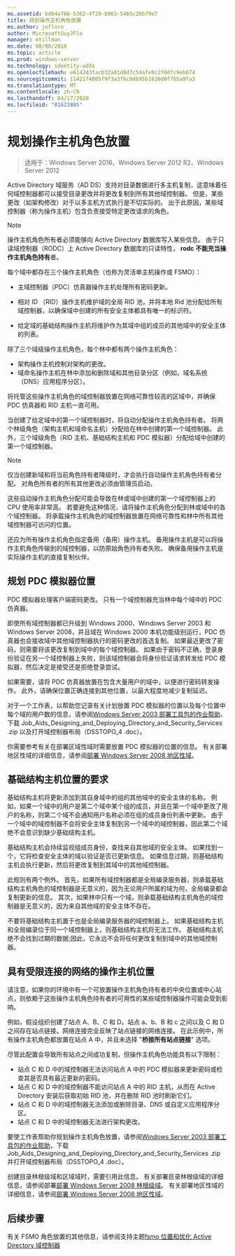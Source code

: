 ```yaml
---
ms.assetid: bd64a766-5362-4f29-b963-5465c2bb79e7
title: 规划操作主机角色放置
ms.author: joflore
author: MicrosoftGuyJFlo
manager: mtillman
ms.date: 08/08/2018
ms.topic: article
ms.prod: windows-server
ms.technology: identity-adds
ms.openlocfilehash: e6142d3facb32a81d8d7c54afe9c2f60fc9eb674
ms.sourcegitcommit: 11421f4005f9f3a3f6c0db95b1836d0f765a9fa3
ms.translationtype: MT
ms.contentlocale: zh-CN
ms.lasthandoff: 04/17/2020
ms.locfileid: "81623805"
---
```

# <a name="planning-operations-master-role-placement"></a>规划操作主机角色放置

> 适用于：Windows Server 2016、Windows Server 2012 R2、Windows Server 2012

Active Directory 域服务（AD DS）支持对目录数据进行多主机复制，这意味着任何域控制器都可以接受目录更改并将更改复制到所有其他域控制器。 但是，某些更改（如架构修改）对于以多主机方式执行是不切实际的。 出于此原因，某些域控制器（称为操作主机）包含负责接受特定更改请求的角色。

> [!NOTE]
> 操作主机角色所有者必须能够向 Active Directory 数据库写入某些信息。 由于只读域控制器（RODC）上 Active Directory 数据库的只读特性， **rodc 不能充当操作主机角色持有**者。

每个域中都存在三个操作主机角色（也称为灵活单主机操作或 FSMO）：

- 主域控制器（PDC）仿真器操作主机处理所有密码更新。

- 相对 ID （RID）操作主机维护域的全局 RID 池，并将本地 Rid 池分配给所有域控制器，以确保域中创建的所有安全主体都具有唯一的标识符。
- 给定域的基础结构操作主机将维护作为其域中组的成员的其他域中的安全主体的列表。

除了三个域级操作主机角色，每个林中都有两个操作主机角色：

- 架构操作主机控制对架构的更改。
- 域命名操作主机在林中添加和删除域和其他目录分区（例如，域名系统（DNS）应用程序分区）。

将托管这些操作主机角色的域控制器放置在网络可靠性较高的区域中，并确保 PDC 仿真器和 RID 主机一直可用。

当创建了给定域中的第一个域控制器时，将自动分配操作主机角色持有者。 将两个林级角色（架构主机和域命名主机）分配给在林中创建的第一个域控制器。 此外，三个域级角色（RID 主机、基础结构主机和 PDC 模拟器）分配给域中创建的第一个域控制器。

> [!NOTE]
> 仅当创建新域和将当前角色持有者降级时，才会执行自动操作主机角色持有者分配。 对角色所有者的所有其他更改必须由管理员启动。

这些自动操作主机角色分配可能会导致在林或域中创建的第一个域控制器上的 CPU 使用率非常高。 若要避免这种情况，请将操作主机角色分配到林或域中的各个域控制器。 将承载操作主机角色的域控制器放置在网络可靠性和林中所有其他域控制器可访问的位置。

还应为所有操作主机角色指定备用（备用）操作主机。 备用操作主机是可以将操作主机角色传输到的域控制器，以防原始角色持有者失败。 确保备用操作主机是实际操作主机的直接复制伙伴。

## <a name="planning-the-pdc-emulator-placement"></a>规划 PDC 模拟器位置

PDC 模拟器处理客户端密码更改。 只有一个域控制器充当林中每个域中的 PDC 仿真器。

即使所有域控制器都已升级到 Windows 2000、Windows Server 2003 和 Windows Server 2008，并且域在 Windows 2000 本机功能级别运行，PDC 仿真器也会接收域中其他域控制器执行的密码更改的首选复制。 如果最近更改了密码，则需要将该更改复制到域中的每个域控制器。 如果由于密码不正确，登录身份验证在另一个域控制器上失败，则该域控制器会将身份验证请求转发给 PDC 模拟器，然后决定是接受还是拒绝登录尝试。

如果需要，请将 PDC 仿真器放置在包含大量用户的域中，以便进行密码转发操作。 此外，请确保位置正确连接到其他位置，以最大程度地减少复制延迟。

对于一个工作表，以帮助您记录有关计划放置 PDC 模拟器的位置以及每个位置中每个域的用户数的信息，请参阅[Windows Server 2003 部署工具包的作业帮助](https://microsoft.com/download/details.aspx?id=9608)、下载 Job_Aids_Designing_and_Deploying_Directory_and_Security_Services .zip 以及打开域控制器布局（DSSTOPO_4 .doc）。

你需要参考有关在部署区域性域时需要放置 PDC 模拟器的位置的信息。 有关部署地区性域的详细信息，请参阅[部署 Windows Server 2008 地区性域](https://technet.microsoft.com/library/cc755118.aspx)。

## <a name="requirements-for-infrastructure-master-placement"></a>基础结构主机位置的要求

基础结构主机将更新添加到其自身域中的组的其他域中的安全主体的名称。 例如，如果一个域中的用户是第二个域中某个组的成员，并且在第一个域中更改了用户的名称，则第二个域不会通知用户名称必须在组的成员身份列表中更新。 由于一个域中的域控制器不会将安全主体复制到另一个域中的域控制器，因此第二个域绝不会意识到缺少基础结构主机。

基础结构主机会持续监视组成员身份，查找来自其他域的安全主体。 如果找到一个，它将检查安全主体的域以验证是否已更新信息。 如果信息过期，则基础结构主机会执行更新，然后将更改复制到其域中的其他域控制器。

此规则有两个例外。 首先，如果所有域控制器都是全局编录服务器，则承载基础结构主机角色的域控制器是无意义的，因为无论用户所属的域为何，全局编录都会复制更新的信息。 其次，如果林中只有一个域，则承载基础结构主机角色的域控制器是无意义的，因为来自其他域的安全主体不存在。

不要将基础结构主机置于也是全局编录服务器的域控制器上。 如果基础结构主机和全局编录位于同一个域控制器上，则基础结构主机将无法工作。 基础结构主机绝不会找到过期的数据;因此，它永远不会将任何更改复制到域中的其他域控制器。

## <a name="operations-master-placement-for-networks-with-limited-connectivity"></a>具有受限连接的网络的操作主机位置

请注意，如果你的环境中有一个可放置操作主机角色持有者的中央位置或中心站点，则依赖于这些操作主机角色持有者的可用性的某些域控制器操作可能会受到影响。

例如，假设组织创建了站点 A、B、C 和 D。站点 a、b、B 和 c 之间以及 C 和 D 之间存在站点链接。网络连接完全反映了站点链接的网络连接。 在此示例中，所有操作主机角色都放置在站点 A 中，并且未选择 "**桥接所有站点链接**" 选项。

尽管此配置会导致所有站点之间成功复制，但操作主机角色功能具有以下限制：

- 站点 C 和 D 中的域控制器无法访问站点 A 中的 PDC 模拟器来更新密码或检查其是否具有最近更新的密码。
- 站点 C 和 D 中的域控制器不能访问站点 A 中的 RID 主机，从而在 Active Directory 安装后获取初始 RID 池，并在删除 RID 池时刷新它们。
- 站点 C 和 D 中的域控制器无法添加或删除目录、DNS 或自定义应用程序分区。
- 站点 C 和 D 中的域控制器无法进行架构更改。

要使工作表帮助你规划操作主机角色放置，请参阅[Windows Server 2003 部署工具包的作业帮助](https://microsoft.com/download/details.aspx?id=9608)，下载 Job_Aids_Designing_and_Deploying_Directory_and_Security_Services .zip 并打开域控制器布局（DSSTOPO_4 .doc）。

创建目录林根级域和区域域时，需要引用此信息。 有关部署目录林根级域的详细信息，请参阅部署[部署 Windows Server 2008 林根级域](https://technet.microsoft.com/library/cc731174.aspx)。 有关部署地区性域的详细信息，请参阅[部署 Windows Server 2008 地区性域](https://technet.microsoft.com/library/cc755118.aspx)。

## <a name="next-steps"></a>后续步骤

有关 FSMO 角色放置的其他信息，请参阅支持主题[fsmo 位置和优化 Active Directory 域控制器](https://support.microsoft.com/help/223346)

